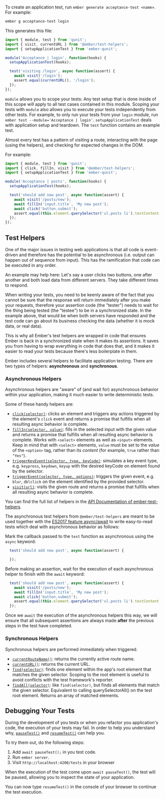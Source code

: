 To create an application test, run `ember generate acceptance-test <name>`.
For example:

```bash
ember g acceptance-test login
```

This generates this file:

```javascript {data-filename=tests/acceptance/login-test.js}
import { module, test } from 'qunit';
import { visit, currentURL } from '@ember/test-helpers';
import { setupApplicationTest } from 'ember-qunit';

module('Acceptance | login', function(hooks) {
  setupApplicationTest(hooks);

  test('visiting /login', async function(assert) {
    await visit('/login');
    assert.equal(currentURL(), '/login');
  });
});
```

`module` allows you to scope your tests: Any test setup that is done inside of this scope will
apply to all test cases contained in this module.
Scoping your tests with `module` also allows you to execute your tests independently from other tests.
For example, to only run your tests from your `login` module, run `ember test --module='Acceptance | login'`.
`setupApplicationTest` deals with application setup and teardown.
The `test` function contains an example test.

Almost every test has a pattern of visiting a route, interacting with the page
(using the helpers), and checking for expected changes in the DOM.

For example:

```javascript {data-filename=tests/acceptance/new-post-appears-first-test.js}
import { module, test } from 'qunit';
import { click, fillIn, visit } from '@ember/test-helpers';
import { setupApplicationTest } from 'ember-qunit';

module('Acceptance | posts', function(hooks) {
  setupApplicationTest(hooks);

  test('should add new post', async function(assert) {
    await visit('/posts/new');
    await fillIn('input.title', 'My new post');
    await click('button.submit');
    assert.equal(this.element.querySelector('ul.posts li').textContent, 'My new post');
  });
});
```

## Test Helpers

One of the major issues in testing web applications is that all code is
event-driven and therefore has the potential to be asynchronous (i.e. output can
happen out of sequence from input). This has the ramification that code can be
executed in any order.

An example may help here: Let's say a user clicks two buttons, one after another
and both load data from different servers. They take different times to respond.

When writing your tests, you need to be keenly aware of the fact that you cannot
be sure that the response will return immediately after you make your requests,
therefore your assertion code (the "tester") needs to wait for the thing being
tested (the "testee") to be in a synchronized state. In the example above, that
would be when both servers have responded and the test code can go about its
business checking the data (whether it is mock data, or real data).

This is why all Ember's test helpers are wrapped in code that ensures Ember is
back in a synchronized state when it makes its assertions. It saves you from
having to wrap everything in code that does that, and it makes it easier to read
your tests because there's less boilerplate in them.

Ember includes several helpers to facilitate application testing. There are two
types of helpers: **asynchronous** and **synchronous**.

### Asynchronous Helpers

Asynchronous helpers are "aware" of (and wait for) asynchronous behavior within
your application, making it much easier to write deterministic tests.

Some of these handy helpers are:

* [`click(selector)`][1]: clicks an element and triggers any actions triggered
by the element's `click` event and returns a promise that fulfills when all
resulting async behavior is complete.
* [`fillIn(selector, value)`][2]: fills in the selected input with the given
value and returns a promise that fulfills when all resulting async behavior is
complete. Works with `<select>` elements as well as `<input>` elements. Keep
in mind that with `<select>` elements, `value` must be set to the _value_ of
the `<option>` tag, rather than its _content_ (for example, `true` rather than
`"Yes"`).
* [`triggerKeyEvent(selector, type, keyCode)`][3]: simulates a key event type,
e.g. `keypress`, `keydown`, `keyup` with the desired keyCode on element found
by the selector.
* [`triggerEvent(selector, type, options)`][4]: triggers the given event, e.g.
`blur`, `dblclick` on the element identified by the provided selector.
* [`visit(url)`][5]: visits the given route and returns a promise that
fulfills when all resulting async behavior is complete.

You can find the full list of helpers in the [API Documentation of ember-test-helpers](https://github.com/emberjs/ember-test-helpers/blob/master/API.md).

The asynchronous test helpers from `@ember/test-helpers` are meant to be used together with the [ES2017 feature async/await](https://developer.mozilla.org/en-US/docs/Web/JavaScript/Reference/Operators/await) to write easy-to-read tests which
deal with asynchronous behavior as follows:

Mark the callback passed to the `test` function as asynchronous using the `async` keyword:

```javascript {data-filename=tests/acceptance/new-post-appears-first-test.js}
  test('should add new post', async function(assert) {

  });
```
Before making an assertion, wait for the execution of each asynchronous helper to finish with the `await` keyword:

```javascript {data-filename=tests/acceptance/new-post-appears-first-test.js}
  test('should add new post', async function(assert) {
    await visit('/posts/new');
    await fillIn('input.title', 'My new post');
    await click('button.submit');
    assert.equal(this.element.querySelector('ul.posts li').textContent, 'My new post');
  });
```

Once we `await` the execution of the asynchronous helpers this way, we will ensure that all subsequent assertions are always made **after** the
previous steps in the test have completed.

### Synchronous Helpers

Synchronous helpers are performed immediately when triggered.

* [`currentRouteName()`][6]: returns the currently active route name.
* [`currentURL()`][7]: returns the current URL.
* [`find(selector)`][8]: finds one element within the app's root element
  that matches the given selector. Scoping to the root element is useful
  to avoid conflicts with the test framework's reporter.
* [`findAll(selector)`][9]: like `find(selector)`, but finds all elements
  that match the given selector. Equivalent to calling querySelectorAll()
  on the test root element. Returns an array of matched elements.

## Debugging Your Tests

During the development of you tests or when you refactor you application's code, the execution of your tests may fail. In order to help you understand why, [`pauseTest()`][10] and [`resumeTest()`][11] can help you.

To try them out, do the following steps:

1. Add `await pauseTest();` in you test code.
2. Run `ember server`.
3. Visit `http://localhost:4200/tests` in your browser

When the execution of the test come upon `await pauseTest()`, the test will be paused, allowing you to inspect the state of your application.

You can now type `resumeTest()` in the console of your browser to continue the test execution.

[1]: https://github.com/emberjs/ember-test-helpers/blob/master/API.md#click
[2]: https://github.com/emberjs/ember-test-helpers/blob/master/API.md#fillin
[3]: https://github.com/emberjs/ember-test-helpers/blob/master/API.md#triggerkeyevent
[4]: https://github.com/emberjs/ember-test-helpers/blob/master/API.md#triggerevent
[5]: https://github.com/emberjs/ember-test-helpers/blob/master/API.md#visit
[6]: https://github.com/emberjs/ember-test-helpers/blob/master/API.md#currentroutename
[7]: https://github.com/emberjs/ember-test-helpers/blob/master/API.md#currenturl
[8]: https://github.com/emberjs/ember-test-helpers/blob/master/API.md#find
[9]: https://github.com/emberjs/ember-test-helpers/blob/master/API.md#findall
[10]: https://github.com/emberjs/ember-test-helpers/blob/master/API.md#pausetest
[11]: https://github.com/emberjs/ember-test-helpers/blob/master/API.md#resumetest
